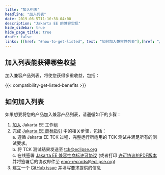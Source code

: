 ```yaml
---
title: "加入列表"
headline: "加入列表"
date: 2019-06-5T11:10:38-04:00
description: "Jakarta EE 的兼容实现"
hide_sidebar: true
hide_page_title: true
draft: false
links: [[href: "#how-to-get-listed", text: "如何加入兼容性列表"],[href: "/zh/compatibility", text: "兼容产品"]]
---
```



## 加入列表能获得哪些收益

加入兼容产品列表，将使您获得多重收益，包括：

{{< compatibility-get-listed-benefits >}}

## 如何加入列表

如果想要将您的产品加入兼容产品列表，请遵循如下的步骤：

1. [加入](https://jakarta.ee/membership/) Jakarta EE 工作组  
2. 完成 [Jakarta EE 商标指引](https://jakarta.ee/legal/trademark_guidelines/) 中的相关步骤，包括：  
  a. 遵循 Jakarta EE TCK 过程，完整运行所适用的 TCK 测试并满足所有的测试要求。  
  b. 将 TCK 测试结果发送至 [tck@eclipse.org](mailto:tck@eclipse.org)  
  c. 在线签署 [Jakarta EE 兼容性商标许可协议](https://app.hellosign.com/s/DQ9uVw4b) (或者打印 [许可协议的PDF版本](/legal/trademark_guidelines/jakarta-ee-trademark-license.pdf) 并将签署后的协议邮件至 [emo-records@eclipse.org](mailto:emo-records@eclipse.org))    
3. 建立一个 [GitHub issue](https://github.com/jakartaee/jakarta.ee/issues/new?template=compatibility.md) 并填写要求提供的信息